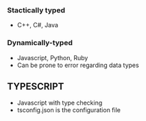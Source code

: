 
### Stactically typed
- C++, C#, Java

### Dynamically-typed
- Javascript, Python, Ruby
- Can be prone to error regarding data types

## TYPESCRIPT
- Javascript with type checking
- tsconfig.json is the configuration file 
